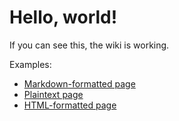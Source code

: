 # Hello, world!

If you can see this, the wiki is working.

Examples:

* [Markdown-formatted page](/p/example/markdown)
* [Plaintext page](/p/example/plain)
* [HTML-formatted page](/p/example/html)

